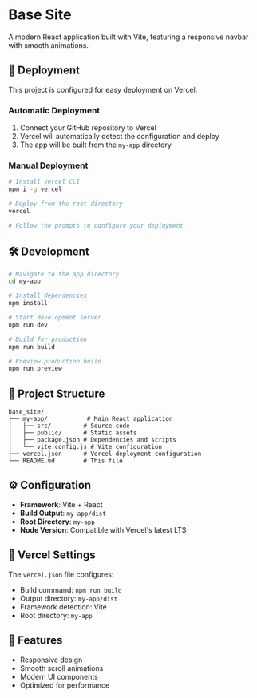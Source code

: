 # Base Site

A modern React application built with Vite, featuring a responsive navbar with smooth animations.

## 🚀 Deployment

This project is configured for easy deployment on Vercel.

### Automatic Deployment
1. Connect your GitHub repository to Vercel
2. Vercel will automatically detect the configuration and deploy
3. The app will be built from the `my-app` directory

### Manual Deployment
```bash
# Install Vercel CLI
npm i -g vercel

# Deploy from the root directory
vercel

# Follow the prompts to configure your deployment
```

## 🛠️ Development

```bash
# Navigate to the app directory
cd my-app

# Install dependencies
npm install

# Start development server
npm run dev

# Build for production
npm run build

# Preview production build
npm run preview
```

## 📁 Project Structure

```
base_site/
├── my-app/           # Main React application
│   ├── src/         # Source code
│   ├── public/      # Static assets
│   ├── package.json # Dependencies and scripts
│   └── vite.config.js # Vite configuration
├── vercel.json      # Vercel deployment configuration
└── README.md        # This file
```

## ⚙️ Configuration

- **Framework**: Vite + React
- **Build Output**: `my-app/dist`
- **Root Directory**: `my-app`
- **Node Version**: Compatible with Vercel's latest LTS

## 🔧 Vercel Settings

The `vercel.json` file configures:
- Build command: `npm run build`
- Output directory: `my-app/dist`
- Framework detection: Vite
- Root directory: `my-app`

## 📱 Features

- Responsive design
- Smooth scroll animations
- Modern UI components
- Optimized for performance